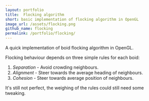 ```yaml
---
layout: portfolio
title:  Flocking algorithm
short: basic implementation of flocking algorithm in OpenGL
image_url: /assets/flocking.png
github_name: flocking
permalink: /portfolio/flocking/
---
```


A quick implementation of boid flocking algorithm in OpenGL.

Flocking behaviour depends on three simple rules for each boid:

1. *Separation* - Avoid crowding neighbours.
2. *Alignment* - Steer towards the average heading of neighbours.
3. *Cohesion* - Steer towards average position of neighbours.

It's still not perfect, the weighing of the rules could still need some tweaking.